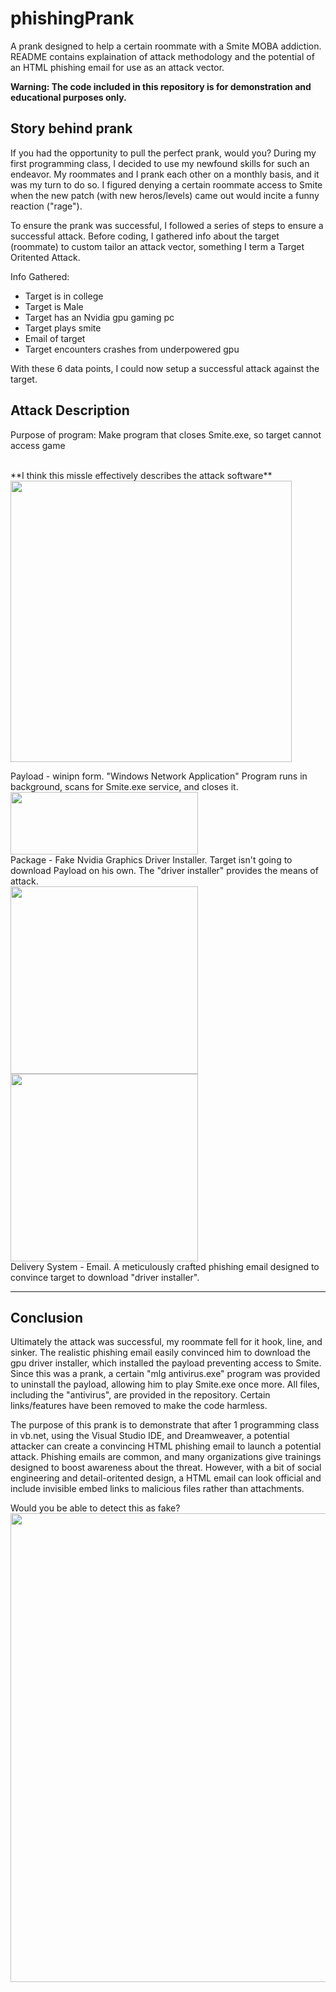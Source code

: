 # phishingPrank
A prank designed to help a certain roommate with a Smite MOBA addiction. README contains explaination of attack methodology and the potential of an HTML phishing email for use as an attack vector.

<strong>Warning: The code included in this repository is for demonstration and educational purposes only.</strong>

<h2>Story behind prank </h2>
If you had the opportunity to pull the perfect prank, would you? During my first programming class, I decided to use my newfound skills for such an endeavor. My roommates and I prank each other on a monthly basis, and it was my turn to do so. I figured denying a certain roommate access to Smite when the new patch (with new heros/levels) came out would incite a funny reaction ("rage"). 

To ensure the prank was successful, I followed a series of steps to ensure a successful attack. Before coding, I gathered info about the target (roommate) to custom tailor an attack vector, something I term a Target Oritented Attack. 

Info Gathered:
- Target is in college
- Target is Male
- Target has an Nvidia gpu gaming pc
- Target plays smite
- Email of target
- Target encounters crashes from underpowered gpu

With these 6 data points, I could now setup a successful attack against the target.

<h2>Attack Description</h2> 
<p>Purpose of program: Make program that closes Smite.exe, so target cannot access game</p>
</br>
**I think this missle effectively describes the attack software**
</br>
<img height ="450" src="http://image.prntscr.com/image/67a3e8f2d2084ad799576b3eb03404c2.png" />
</br>

Payload - winipn form. "Windows Network Application" Program runs in background, scans for Smite.exe service, and closes it.
</br>
<img height ="100" width = "300" src="http://image.prntscr.com/image/43889fc8677a407384315c45c1fb7758.png" />
</br>
Package - Fake Nvidia Graphics Driver Installer. Target isn't going to download Payload on his own. The "driver installer" 
          provides the means of attack.
</br>
<img height ="300" src="http://image.prntscr.com/image/1b8419428cb344ad81c94a8e67d8cc29.png" />
</br>
<img height ="300" src="http://image.prntscr.com/image/2f3316ea257e49ca8e285ad047627363.png" />
</br>
Delivery System - Email. A meticulously crafted phishing email designed to convince target to download "driver installer".

______________________________________________________________________________________________________________________________
<h2> Conclusion </h2>
Ultimately the attack was successful, my roommate fell for it hook, line, and sinker. The realistic phishing email easily convinced him to download the gpu driver installer, which installed the payload preventing access to Smite. Since this was a prank, a certain "mlg antivirus.exe" program was provided to uninstall the payload, allowing him to play Smite.exe once more. All files, including the "antivirus", are provided in the repository. Certain links/features have been removed to make the code harmless.

The purpose of this prank is to demonstrate that after 1 programming class in vb.net, using the Visual Studio IDE, and Dreamweaver, a potential attacker can create a convincing HTML phishing email to launch a potential attack. Phishing emails are common, and many organizations give trainings designed to boost awareness about the threat. However, with a bit of social engineering and detail-oritented design, a HTML email can look official and include invisible embed links to malicious files rather than attachments. 

Would you be able to detect this as fake?
<br>
<img height ="750" src="http://image.prntscr.com/image/adc635147fc743379b3fc167a3c57c30.png" />
</br>


